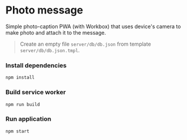 # Photo message
Simple photo-caption PWA (with Workbox) that uses device's camera to make photo and attach it to the message.

> Create an empty file `server/db/db.json` from template `server/db/db.json.tmpl`.

### Install dependencies
```
npm install
```

### Build service worker
```
npm run build
```

### Run application
```
npm start
```
